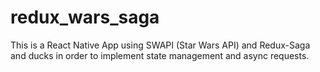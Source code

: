 # redux_wars_saga

This is a React Native App using SWAPI (Star Wars API) and Redux-Saga and ducks in order to implement state management and async requests.
